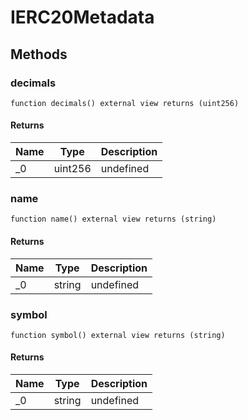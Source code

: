 # IERC20Metadata









## Methods

### decimals

```solidity
function decimals() external view returns (uint256)
```






#### Returns

| Name | Type | Description |
|---|---|---|
| _0 | uint256 | undefined |

### name

```solidity
function name() external view returns (string)
```






#### Returns

| Name | Type | Description |
|---|---|---|
| _0 | string | undefined |

### symbol

```solidity
function symbol() external view returns (string)
```






#### Returns

| Name | Type | Description |
|---|---|---|
| _0 | string | undefined |




